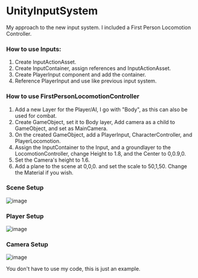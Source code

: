 # UnityInputSystem

My approach to the new input system. I included a First Person Locomotion Controller.

### How to use Inputs:
1. Create InputActionAsset.
2. Create InputContainer, assign references and InputActionAsset.
3. Create PlayerInput component and add the container.
4. Reference PlayerInput and use like previous input system.

### How to use FirstPersonLocomotionController
 1. Add a new Layer for the Player/AI, I go with "Body", as this can also be used for combat.
 2. Create GameObject, set it to Body layer, Add camera as a child to GameObject, and set as MainCamera.
 3. On the created GameObject, add a PlayerInput, CharacterController, and PlayerLocomotion.
 4. Assign the InputContainer to the Input, and a groundlayer to the LocomotionController, change Height to 1.8, and the Center to 0,0.9,0.
 5. Set the Camera's height to 1.6.
 6. Add a plane to the scene at 0,0,0. and set the scale to 50,1,50. Change the Material if you wish.

### Scene Setup
![image](https://github.com/user-attachments/assets/4c0bb869-cb0b-4557-b0ea-fe64852a2c9d)

### Player Setup
![image](https://github.com/user-attachments/assets/ff6a3c06-1ef0-4c9e-8d22-ed9f1c169b64)

### Camera Setup
![image](https://github.com/user-attachments/assets/752faaf0-525f-4341-a74a-1adb96009a06)


You don't have to use my code, this is just an example.
